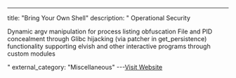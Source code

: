 ---
title: "Bring Your Own Shell"
description: "
Operational Security

Dynamic argv manipulation for process listing obfuscation
File and PID concealment through Glibc hijacking (via patcher in get_persistence)
 functionality supporting elvish and other interactive programs through custom modules

"
external_category: "Miscellaneous"
---[Visit Website](https://github.com/jm33-m0/emp3r0r/blob/master/core/modules/elvish/config.json)

